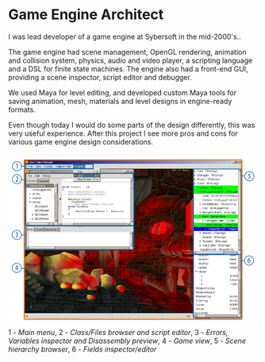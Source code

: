 # Game Engine Architect

I was lead developer of a game engine at Sybersoft in the mid-2000's.. 

The game engine had scene management, OpenGL rendering, animation and collision system, physics, audio and video player, a scripting language and a DSL for finite state machines. The engine also had a front-end GUI, providing a scene inspector, script editor and debugger.

We used Maya for level editing, and developed custom Maya tools for saving animation, mesh, materials and level designs in engine-ready formats.

Even though today I would do some parts of the design differently, this was very useful experience. After this project I see more pros and cons for various game engine design considerations.

![SEngine](/projects/sengine/screenshot-notes.png)
1 - _Main menu_,  2 - _Class/Files browser and script editor_, 3 - _Errors, Variables inspector and Disassembly preview_,  4 - _Game view_,  5 - _Scene hierarchy browser_,  6 - _Fields inspector/editor_
